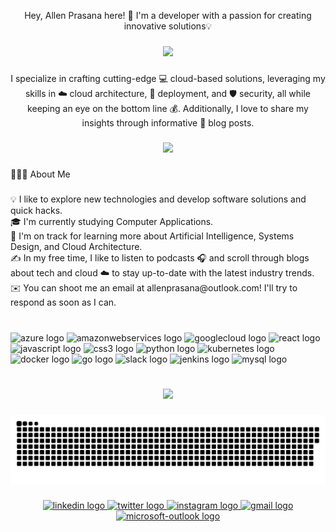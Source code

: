 <p align="center">Hey, Allen Prasana here! 🎉 I'm a developer with a passion for creating innovative solutions💡</p>

###

<div align="center">
  <img height="150" src="https://raw.githubusercontent.com/halfrost/halfrost/master/icons/header_.png"  />
</div>

###

<p align="center">I specialize in crafting cutting-edge 💻 cloud-based solutions, leveraging my skills in ☁️ cloud architecture, 🚀 deployment, and 🛡️ security, all while keeping an eye on the bottom line 💰. Additionally, I love to share my insights through informative 📝 blog posts.</p>

###

<div align="center">
  <img height="250" src="https://mir-s3-cdn-cf.behance.net/project_modules/disp/c11503114334463.60390ce6e87ab.gif"  />
</div>

###

<p align="left">👨🏻‍💻  About Me</p>

###

<p align="left">💡  I like to explore new technologies and develop software solutions and quick hacks.<br>🎓  I'm currently studying Computer Applications.<br>🌱  I'm on track for learning more about Artificial Intelligence, Systems Design, and Cloud Architecture.<br>✍️  In my free time, I like to listen to podcasts 🎧 and scroll through blogs about tech and cloud ☁️ to stay up-to-date with the latest industry trends.<br>✉️  You can shoot me an email at allenprasana@outlook.com! I'll try to respond as soon as I can.</p>

###

<br clear="both">

<div align="left">
  <img src="https://cdn.jsdelivr.net/gh/devicons/devicon/icons/azure/azure-original.svg" height="40" width="52" alt="azure logo"  />
  <img src="https://cdn.jsdelivr.net/gh/devicons/devicon/icons/amazonwebservices/amazonwebservices-original.svg" height="40" width="52" alt="amazonwebservices logo"  />
  <img src="https://cdn.jsdelivr.net/gh/devicons/devicon/icons/googlecloud/googlecloud-original.svg" height="40" width="52" alt="googlecloud logo"  />
  <img src="https://cdn.jsdelivr.net/gh/devicons/devicon/icons/react/react-original.svg" height="40" width="52" alt="react logo"  />
  <img src="https://cdn.jsdelivr.net/gh/devicons/devicon/icons/javascript/javascript-original.svg" height="40" width="52" alt="javascript logo"  />
  <img src="https://cdn.jsdelivr.net/gh/devicons/devicon/icons/css3/css3-original.svg" height="40" width="52" alt="css3 logo"  />
  <img src="https://cdn.jsdelivr.net/gh/devicons/devicon/icons/python/python-original.svg" height="40" width="52" alt="python logo"  />
  <img src="https://cdn.jsdelivr.net/gh/devicons/devicon/icons/kubernetes/kubernetes-plain.svg" height="40" width="52" alt="kubernetes logo"  />
  <img src="https://cdn.jsdelivr.net/gh/devicons/devicon/icons/docker/docker-original.svg" height="40" width="52" alt="docker logo"  />
  <img src="https://cdn.jsdelivr.net/gh/devicons/devicon/icons/go/go-original.svg" height="40" width="52" alt="go logo"  />
  <img src="https://cdn.jsdelivr.net/gh/devicons/devicon/icons/slack/slack-original.svg" height="40" width="52" alt="slack logo"  />
  <img src="https://cdn.jsdelivr.net/gh/devicons/devicon/icons/jenkins/jenkins-line.svg" height="40" width="52" alt="jenkins logo"  />
  <img src="https://cdn.jsdelivr.net/gh/devicons/devicon/icons/mysql/mysql-original.svg" height="40" width="52" alt="mysql logo"  />
</div>

###

<br clear="both">

<div align="center">
  <img src="https://visitor-badge.laobi.icu/badge?page_id=Allen.Allen&left_color=darkorchid&right_color=lightslategrey"  />
</div>

###

![snake](snake/github-contribution-grid-snake.svg)

###

<div align="center">
  <a href="https://www.linkedin.com/in/allen-prasana-3531b8231" target="_blank">
    <img src="https://raw.githubusercontent.com/maurodesouza/profile-readme-generator/master/src/assets/icons/social/linkedin/default.svg" width="52" height="40" alt="linkedin logo"  />
  </a>
  <a href="https://twitter.com/Psychedelix__?t=jsMgwP1KdZag0_wgZzohtg&s=09" target="_blank">
    <img src="https://raw.githubusercontent.com/maurodesouza/profile-readme-generator/master/src/assets/icons/social/twitter/default.svg" width="52" height="40" alt="twitter logo"  />
  </a>
  <a href="https://instagram.com/__p.s.y.c.h.e.d.e.l.i.x_?igshid=ZDdkNTZiNTM=" target="_blank">
    <img src="https://raw.githubusercontent.com/maurodesouza/profile-readme-generator/master/src/assets/icons/social/instagram/default.svg" width="52" height="40" alt="instagram logo"  />
  </a>
  <a href="allenrock15@gmail.com" target="_blank">
    <img src="https://raw.githubusercontent.com/maurodesouza/profile-readme-generator/master/src/assets/icons/social/gmail/default.svg" width="52" height="40" alt="gmail logo"  />
  </a>
  <a href="allenprasana@outlook.com" target="_blank">
    <img src="https://raw.githubusercontent.com/maurodesouza/profile-readme-generator/master/src/assets/icons/social/microsoft-outlook/default.svg" width="52" height="40" alt="microsoft-outlook logo"  />
  </a>
</div>

###

